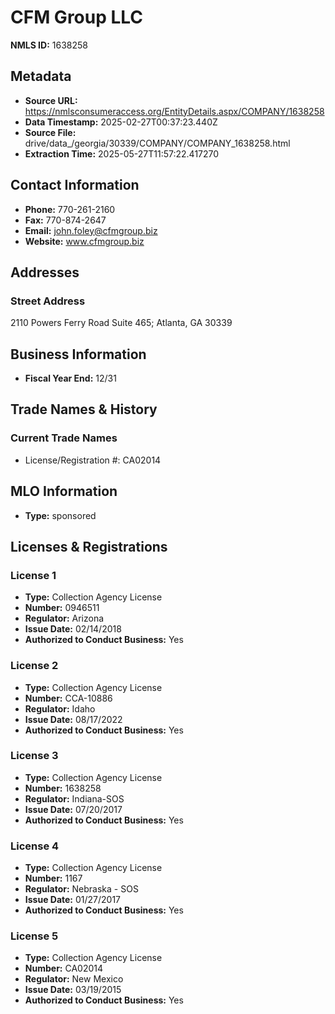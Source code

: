 # CFM Group LLC

**NMLS ID:** 1638258

## Metadata
- **Source URL:** https://nmlsconsumeraccess.org/EntityDetails.aspx/COMPANY/1638258
- **Data Timestamp:** 2025-02-27T00:37:23.440Z
- **Source File:** drive/data_/georgia/30339/COMPANY/COMPANY_1638258.html
- **Extraction Time:** 2025-05-27T11:57:22.417270

## Contact Information
- **Phone:** 770-261-2160
- **Fax:** 770-874-2647
- **Email:** john.foley@cfmgroup.biz
- **Website:** www.cfmgroup.biz

## Addresses
### Street Address
2110 Powers Ferry Road Suite 465; Atlanta, GA 30339

## Business Information
- **Fiscal Year End:** 12/31

## Trade Names & History
### Current Trade Names
- License/Registration #: CA02014

## MLO Information
- **Type:** sponsored

## Licenses & Registrations

### License 1
- **Type:** Collection Agency License
- **Number:** 0946511
- **Regulator:** Arizona
- **Issue Date:** 02/14/2018
- **Authorized to Conduct Business:** Yes

### License 2
- **Type:** Collection Agency License
- **Number:** CCA-10886
- **Regulator:** Idaho
- **Issue Date:** 08/17/2022
- **Authorized to Conduct Business:** Yes

### License 3
- **Type:** Collection Agency License
- **Number:** 1638258
- **Regulator:** Indiana-SOS
- **Issue Date:** 07/20/2017
- **Authorized to Conduct Business:** Yes

### License 4
- **Type:** Collection Agency License
- **Number:** 1167
- **Regulator:** Nebraska - SOS
- **Issue Date:** 01/27/2017
- **Authorized to Conduct Business:** Yes

### License 5
- **Type:** Collection Agency License
- **Number:** CA02014
- **Regulator:** New Mexico
- **Issue Date:** 03/19/2015
- **Authorized to Conduct Business:** Yes
